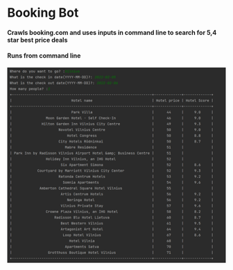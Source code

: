# Booking Bot
#### Crawls booking.com and uses inputs in command line to search for 5,4 star best price deals
#### Runs from command line
![print result](https://github.com/valdasg/booking_bot/blob/master/image.png?raw=true)


